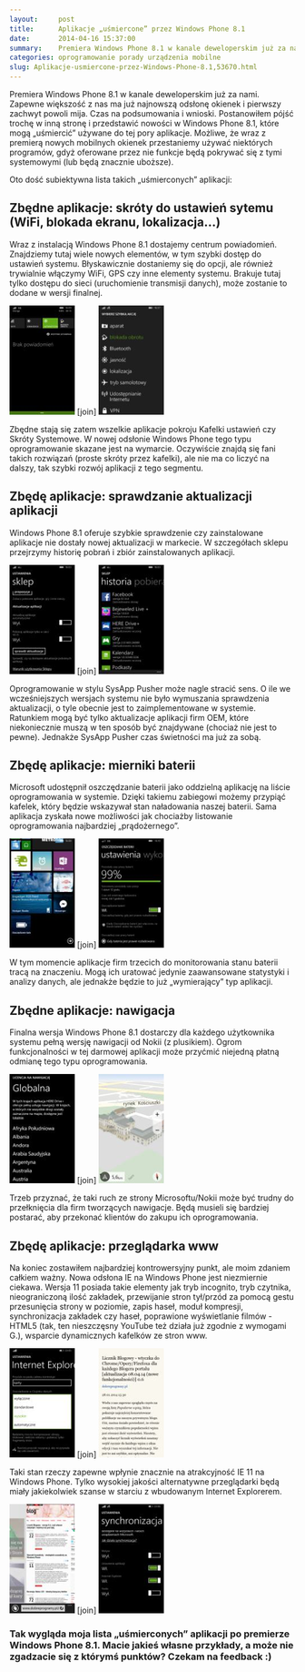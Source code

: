 ```yaml
---
layout:     post
title:      Aplikacje „uśmiercone” przez Windows Phone 8.1
date:       2014-04-16 15:37:00
summary:    Premiera Windows Phone 8.1 w kanale deweloperskim już za nami. Zapewne większość z nas ma już najnowszą odsłonę okienek i pierwszy zachwyt powoli mija. Czas na podsumowania i wnioski. Postanowiłem pójść trochę w inną stronę i przedstawić nowości w Windows Phone 8.1, które mogą „uśmiercić” używane do tej pory aplikacje. Możliwe, że wraz z premierą nowych mobilnych okienek przestaniemy używać niektó...
categories: oprogramowanie porady urządzenia mobilne
slug: Aplikacje-usmiercone-przez-Windows-Phone-8.1,53670.html
---
```




Premiera Windows Phone 8.1 w kanale deweloperskim już za nami. Zapewne większość z nas ma już najnowszą odsłonę okienek i pierwszy zachwyt powoli mija. Czas na podsumowania i wnioski. Postanowiłem pójść trochę w inną stronę i przedstawić nowości w Windows Phone 8.1, które mogą „uśmiercić” używane do tej pory aplikacje. Możliwe, że wraz z premierą nowych mobilnych okienek przestaniemy używać niektórych programów, gdyż oferowane przez nie funkcje będą pokrywać się z tymi systemowymi (lub będą znacznie uboższe).

Oto dość subiektywna lista takich „uśmierconych” aplikacji:


## Zbędne aplikacje: skróty do ustawień sytemu (WiFi, blokada ekranu, lokalizacja...)

Wraz z instalacją Windows Phone 8.1 dostajemy centrum powiadomień. Znajdziemy tutaj wiele nowych elementów, w tym szybki dostęp do ustawień systemu. Błyskawicznie dostaniemy się do opcji, ale również trywialnie włączymy WiFi, GPS czy inne elementy systemu. Brakuje tutaj tylko dostępu do sieci (uruchomienie transmisji danych), może zostanie to dodane w wersji finalnej.

![desk](https://raw.githubusercontent.com/djfoxer/djfoxer.github.io/master/_img/2014-4-16-_69_/g_-_288x192_-_-_53670x20140415221035_0.jpg)
[join]
![desk](https://raw.githubusercontent.com/djfoxer/djfoxer.github.io/master/_img/2014-4-16-_69_/g_-_288x192_-_-_53670x20140415221029_0.jpg)

Zbędne stają się zatem wszelkie aplikacje pokroju Kafelki ustawień czy Skróty Systemowe. W nowej odsłonie Windows Phone tego typu oprogramowanie skazane jest na wymarcie. Oczywiście znajdą się fani takich rozwiązań (proste skróty przez kafelki), ale nie ma co liczyć na dalszy, tak szybki rozwój aplikacji z tego segmentu. 


## Zbędę aplikacje: sprawdzanie aktualizacji aplikacji


Windows Phone 8.1 oferuje szybkie sprawdzenie czy zainstalowane aplikacje nie dostały nowej aktualizacji w markecie. W szczegółach sklepu przejrzymy historię pobrań i zbiór zainstalowanych aplikacji.

![desk](https://raw.githubusercontent.com/djfoxer/djfoxer.github.io/master/_img/2014-4-16-_69_/g_-_288x192_-_-_53670x20140415221031_0.jpg)
[join]
![desk](https://raw.githubusercontent.com/djfoxer/djfoxer.github.io/master/_img/2014-4-16-_69_/g_-_288x192_-_-_53670x20140415221032_0.jpg)

Oprogramowanie w stylu SysApp Pusher może nagle stracić sens. O ile we wcześniejszych wersjach systemu nie było wymuszania sprawdzenia aktualizacji, o tyle obecnie jest to zaimplementowane w systemie. Ratunkiem mogą być tylko aktualizacje aplikacji firm OEM, które niekoniecznie muszą w ten sposób być znajdywane (chociaż nie jest to pewne). Jednakże SysApp Pusher czas świetności ma już za sobą.


## Zbędę aplikacje: mierniki baterii


Microsoft udostępnił oszczędzanie baterii jako oddzielną aplikację na liście oprogramowania w systemie. Dzięki takiemu zabiegowi możemy przypiąć kafelek, który będzie wskazywał stan naładowania naszej baterii. Sama aplikacja zyskała nowe możliwości jak chociażby listowanie oprogramowania najbardziej „prądożernego”.

![desk](https://raw.githubusercontent.com/djfoxer/djfoxer.github.io/master/_img/2014-4-16-_69_/g_-_288x192_-_-_53670x20140415221034_0.jpg)
[join]
![desk](https://raw.githubusercontent.com/djfoxer/djfoxer.github.io/master/_img/2014-4-16-_69_/g_-_288x192_-_-_53670x20140415221037_0.jpg)

W tym momencie aplikacje firm trzecich do monitorowania stanu baterii tracą na znaczeniu. Mogą ich uratować jedynie zaawansowane statystyki i analizy danych, ale jednakże będzie to już „wymierający” typ aplikacji.


## Zbędne aplikacje: nawigacja

Finalna wersja Windows Phone 8.1 dostarczy dla każdego użytkownika systemu pełną wersję nawigacji od Nokii (z plusikiem). Ogrom funkcjonalności w tej darmowej aplikacji może przyćmić niejedną płatną odmianę tego typu oprogramowania.

![desk](https://raw.githubusercontent.com/djfoxer/djfoxer.github.io/master/_img/2014-4-16-_69_/g_-_288x192_-_-_53670x20140415221040_0.jpg)
[join]
![desk](https://raw.githubusercontent.com/djfoxer/djfoxer.github.io/master/_img/2014-4-16-_69_/g_-_288x192_-_-_53670x20140415221039_0.jpg)

Trzeb przyznać, że taki ruch ze strony Microsoftu/Nokii może być trudny do przełknięcia dla firm tworzących nawigacje. Będą musieli się bardziej postarać, aby przekonać klientów do zakupu ich oprogramowania.


## Zbędę aplikacje: przeglądarka www

Na koniec zostawiłem najbardziej kontrowersyjny punkt, ale moim zdaniem całkiem ważny. Nowa odsłona IE na Windows Phone jest niezmiernie ciekawa. Wersja 11 posiada takie elementy jak tryb incognito, tryb czytnika, nieograniczoną ilość zakładek, przewijanie stron tył/przód za pomocą gestu przesunięcia strony w poziomie, zapis haseł, moduł kompresji,  synchronizacja zakładek czy haseł, poprawione wyświetlanie filmów - HTML5 (tak, ten nieszczęsny YouTube też działa już zgodnie z wymogami G.), wsparcie dynamicznych kafelków ze stron www.

![desk](https://raw.githubusercontent.com/djfoxer/djfoxer.github.io/master/_img/2014-4-16-_69_/g_-_288x192_-_-_53670x20140415231111_0.jpg)
[join]
![desk](https://raw.githubusercontent.com/djfoxer/djfoxer.github.io/master/_img/2014-4-16-_69_/g_-_288x192_-_-_53670x20140415231115_0.jpg)

Taki stan rzeczy zapewne wpłynie znacznie na atrakcyjność IE 11 na Windows Phone. Tylko wysokiej jakości alternatywne przeglądarki będą miały jakiekolwiek szanse w starciu z wbudowanym Internet Explorerem.

![desk](https://raw.githubusercontent.com/djfoxer/djfoxer.github.io/master/_img/2014-4-16-_69_/g_-_288x192_-_-_53670x20140415231113_0.jpg)
[join]
![desk](https://raw.githubusercontent.com/djfoxer/djfoxer.github.io/master/_img/2014-4-16-_69_/g_-_288x192_-_-_53670x20140415231114_0.jpg)



### Tak wygląda moja lista „uśmierconych” aplikacji po premierze Windows Phone 8.1. Macie jakieś własne przykłady, a może nie zgadzacie się z którymś punktów? Czekam na feedback :)
